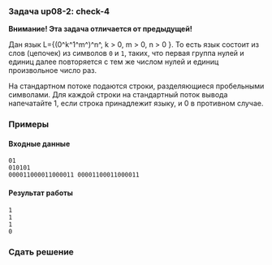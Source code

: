 ### Задача up08-2: check-4

**Внимание! Эта задача отличается от предыдущей!**

Дан язык L={(0^k^1^m^)^n^, k \> 0, m \> 0, n \> 0 }. То есть язык
состоит из слов (цепочек) из символов `0` и `1`, таких, что первая
группа нулей и единиц далее повторяется с тем же числом нулей и единиц
произвольное число раз.

На стандартном потоке подаются строки, разделяющиеся пробельными
символами. Для каждой строки на стандартный поток вывода напечатайте 1,
если строка принадлежит языку, и 0 в противном случае.

### Примеры

#### Входные данные

    01
    010101
    000011000011000011 00001100011000011

#### Результат работы

    1
    1
    1
    0

### Сдать решение
